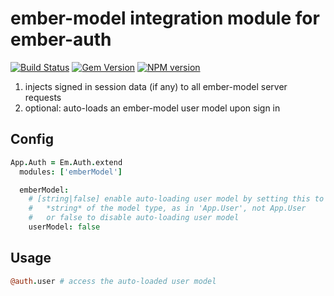 # ember-model integration module for ember-auth

[![Build Status](https://secure.travis-ci.org/heartsentwined/ember-auth-module-ember-model.png)](http://travis-ci.org/heartsentwined/ember-auth-module-ember-model)
[![Gem Version](https://badge.fury.io/rb/ember-auth-module-ember_model-source.png)](http://badge.fury.io/rb/ember-auth-module-ember_model-source)
[![NPM version](https://badge.fury.io/js/ember-auth.png)](http://badge.fury.io/js/ember-auth-module-ember-model)

1. injects signed in session data (if any) to all ember-model server requests
2. optional: auto-loads an ember-model user model upon sign in

## Config

```coffeescript
App.Auth = Em.Auth.extend
  modules: ['emberModel']

  emberModel:
    # [string|false] enable auto-loading user model by setting this to a
    #   *string* of the model type, as in 'App.User', not App.User
    #   or false to disable auto-loading user model
    userModel: false
```

## Usage

```coffeescript
@auth.user # access the auto-loaded user model
```

